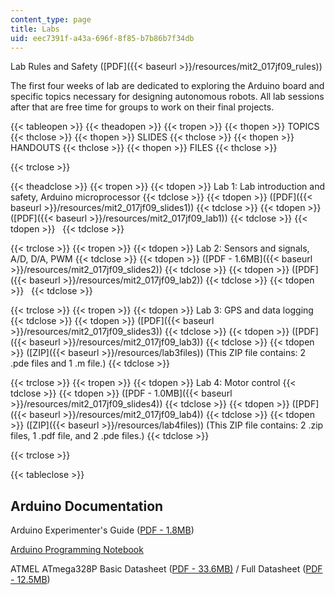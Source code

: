 ```yaml
---
content_type: page
title: Labs
uid: eec7391f-a43a-696f-8f85-b7b86b7f34db
---
```


Lab Rules and Safety ([PDF]({{< baseurl >}}/resources/mit2_017jf09_rules))

The first four weeks of lab are dedicated to exploring the Arduino board and specific topics necessary for designing autonomous robots. All lab sessions after that are free time for groups to work on their final projects.

{{< tableopen >}}
{{< theadopen >}}
{{< tropen >}}
{{< thopen >}}
TOPICS
{{< thclose >}}
{{< thopen >}}
SLIDES
{{< thclose >}}
{{< thopen >}}
HANDOUTS
{{< thclose >}}
{{< thopen >}}
FILES
{{< thclose >}}

{{< trclose >}}

{{< theadclose >}}
{{< tropen >}}
{{< tdopen >}}
Lab 1: Lab introduction and safety, Arduino microprocessor
{{< tdclose >}}
{{< tdopen >}}
([PDF]({{< baseurl >}}/resources/mit2_017jf09_slides1))
{{< tdclose >}}
{{< tdopen >}}
([PDF]({{< baseurl >}}/resources/mit2_017jf09_lab1))
{{< tdclose >}}
{{< tdopen >}}
 
{{< tdclose >}}

{{< trclose >}}
{{< tropen >}}
{{< tdopen >}}
Lab 2: Sensors and signals, A/D, D/A, PWM
{{< tdclose >}}
{{< tdopen >}}
([PDF - 1.6MB]({{< baseurl >}}/resources/mit2_017jf09_slides2))
{{< tdclose >}}
{{< tdopen >}}
([PDF]({{< baseurl >}}/resources/mit2_017jf09_lab2))
{{< tdclose >}}
{{< tdopen >}}
 
{{< tdclose >}}

{{< trclose >}}
{{< tropen >}}
{{< tdopen >}}
Lab 3: GPS and data logging
{{< tdclose >}}
{{< tdopen >}}
([PDF]({{< baseurl >}}/resources/mit2_017jf09_slides3))
{{< tdclose >}}
{{< tdopen >}}
([PDF]({{< baseurl >}}/resources/mit2_017jf09_lab3))
{{< tdclose >}}
{{< tdopen >}}
([ZIP]({{< baseurl >}}/resources/lab3files)) (This ZIP file contains: 2 .pde files and 1 .m file.)
{{< tdclose >}}

{{< trclose >}}
{{< tropen >}}
{{< tdopen >}}
Lab 4: Motor control
{{< tdclose >}}
{{< tdopen >}}
([PDF - 1.0MB]({{< baseurl >}}/resources/mit2_017jf09_slides4))
{{< tdclose >}}
{{< tdopen >}}
([PDF]({{< baseurl >}}/resources/mit2_017jf09_lab4))
{{< tdclose >}}
{{< tdopen >}}
([ZIP]({{< baseurl >}}/resources/lab4files)) (This ZIP file contains: 2 .zip files, 1 .pdf file, and 2 .pde files.)
{{< tdclose >}}

{{< trclose >}}

{{< tableclose >}}

Arduino Documentation
---------------------

Arduino Experimenter's Guide ([PDF - 1.8MB](http://www.oomlout.com/ARDX/ZZ-PRODUCTION/PDFs/ARDX-experimenters-guide-WEB.pdf))

[Arduino Programming Notebook](http://www.lulu.com/product/paperback/arduino-programming-notebook/3524026)

ATMEL ATmega328P Basic Datasheet ([PDF - 33.6MB)](http://www.atmel.com/images/Atmel-8271-8-bit-AVR-Microcontroller-ATmega48A-48PA-88A-88PA-168A-168PA-328-328P_datasheet_Complete.pdf) / Full Datasheet ([PDF - 12.5MB](http://www.atmel.com/dyn/resources/prod_documents/doc8161.pdf))